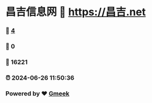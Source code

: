 # 昌吉信息网 :link: https://昌吉.net 
### :page_facing_up: [4](https://昌吉.net/tag.html) 
### :speech_balloon: 0 
### :hibiscus: 16221 
### :alarm_clock: 2024-06-26 11:50:36 
### Powered by :heart: [Gmeek](https://github.com/Meekdai/Gmeek)
